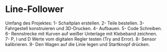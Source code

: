 # Line-Follower
Umfang des Projektes:
1-	Schaltplan erstellen.
2-	Teile bestellen.
3-	Fahrgestell konstruieren und 3D-Drucken.
4-	Aufbauen.
5-	Code Schreiben. 
6-	Rennstrecke mit Kurven auf weißer Unterlage mit Klebeband zeichnen.
7-	P, I und D Werte vom digitalen Regler testen (Try and Error).
8-	Sensor kalibrieren.
9-	Den Wagen auf die Linie legen und Startknopf drücken.
